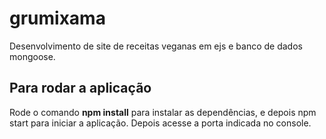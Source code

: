 # grumixama
Desenvolvimento de site de receitas veganas em ejs e banco de dados mongoose.

## Para rodar a aplicação ## 
Rode o comando **npm install** para instalar as dependências, e depois npm start para iniciar a aplicação. Depois acesse a porta indicada no console.

